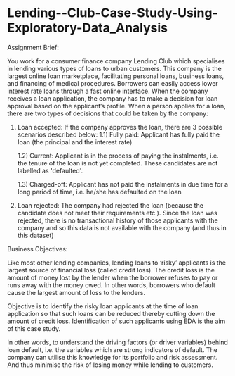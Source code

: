 # Lending--Club-Case-Study-Using-Exploratory-Data_Analysis

Assignment Brief:


You work for a consumer finance company Lending Club which specialises in lending various types of loans to urban customers. This company is the largest online loan marketplace, facilitating personal loans, business loans, and financing of medical procedures. Borrowers can easily access lower interest rate loans through a fast online interface. When the company receives a loan application, the company has to make a decision for loan approval based on the applicant’s profile. When a person applies for a loan, there are two types of decisions that could be taken by the company:


  1) Loan accepted: If the company approves the loan, there are 3 possible scenarios described below:
       1.1) Fully paid: Applicant has fully paid the loan (the principal and the interest rate)

       1.2) Current: Applicant is in the process of paying the instalments, i.e. the tenure of the loan is not yet completed. These candidates are not                   labelled as 'defaulted'.

       1.3) Charged-off: Applicant has not paid the instalments in due time for a long period of time, i.e. he/she has defaulted on the loan

  2) Loan rejected: The company had rejected the loan (because the candidate does not meet their requirements etc.). Since the loan was rejected, there is no transactional history of those applicants with the company and so this data is not available with the company (and thus in this dataset)

Business Objectives:


Like most other lending companies, lending loans to ‘risky’ applicants is the largest source of financial loss (called credit loss). The credit loss is the amount of money lost by the lender when the borrower refuses to pay or runs away with the money owed. In other words, borrowers who default cause the largest amount of loss to the lenders.

Objective is to identify the risky loan applicants at the time of loan application so that such loans can be reduced thereby cutting down the amount of credit loss. Identification of such applicants using EDA is the aim of this case study.

In other words, to understand the driving factors (or driver variables) behind loan default, i.e. the variables which are strong indicators of default. The company can utilise this knowledge for its portfolio and risk assessment. And thus minimise the risk of losing money while lending to customers.
